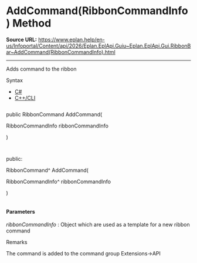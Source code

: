 # AddCommand(RibbonCommandInfo) Method

**Source URL:** https://www.eplan.help/en-us/Infoportal/Content/api/2026/Eplan.EplApi.Guiu~Eplan.EplApi.Gui.RibbonBar~AddCommand(RibbonCommandInfo).html

---

Adds command to the ribbon

Syntax

- [C#](#i-syntax-CS)
- [C++/CLI](#i-syntax-CPP2005)

```
```
public RibbonCommand AddCommand( 

   RibbonCommandInfo ribbonCommandInfo

)
```
```

```
```
public:

RibbonCommand^ AddCommand( 

   RibbonCommandInfo^ ribbonCommandInfo

)
```
```

#### Parameters

*ribbonCommandInfo*
:   Object which are used as a template for a new ribbon command

Remarks

The command is added to the command group Extensions->API
